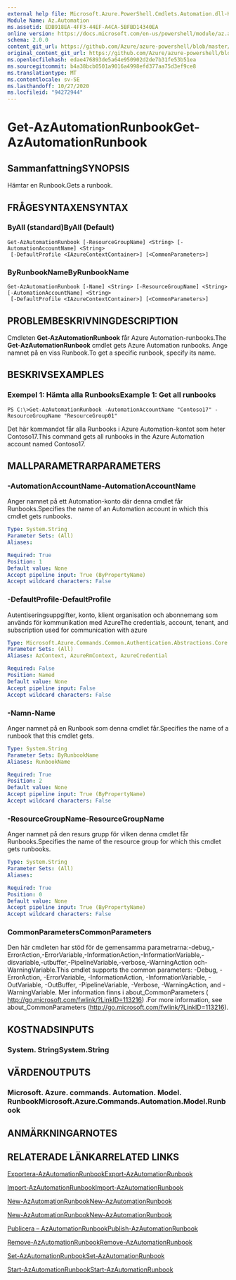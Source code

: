 ```yaml
---
external help file: Microsoft.Azure.PowerShell.Cmdlets.Automation.dll-Help.xml
Module Name: Az.Automation
ms.assetid: EDB918EA-4FF3-44EF-A4CA-5BFBD14340EA
online version: https://docs.microsoft.com/en-us/powershell/module/az.automation/get-azautomationrunbook
schema: 2.0.0
content_git_url: https://github.com/Azure/azure-powershell/blob/master/src/Automation/Automation/help/Get-AzAutomationRunbook.md
original_content_git_url: https://github.com/Azure/azure-powershell/blob/master/src/Automation/Automation/help/Get-AzAutomationRunbook.md
ms.openlocfilehash: edae476893de5a64e950902d2de7b31fe53b51ea
ms.sourcegitcommit: b4a38bcb0501a9016a4998efd377aa75d3ef9ce8
ms.translationtype: MT
ms.contentlocale: sv-SE
ms.lasthandoff: 10/27/2020
ms.locfileid: "94272944"
---
```

# <span data-ttu-id="aa9d7-101">Get-AzAutomationRunbook</span><span class="sxs-lookup"><span data-stu-id="aa9d7-101">Get-AzAutomationRunbook</span></span>

## <span data-ttu-id="aa9d7-102">Sammanfattning</span><span class="sxs-lookup"><span data-stu-id="aa9d7-102">SYNOPSIS</span></span>
<span data-ttu-id="aa9d7-103">Hämtar en Runbook.</span><span class="sxs-lookup"><span data-stu-id="aa9d7-103">Gets a runbook.</span></span>

## <span data-ttu-id="aa9d7-104">FRÅGESYNTAXEN</span><span class="sxs-lookup"><span data-stu-id="aa9d7-104">SYNTAX</span></span>

### <span data-ttu-id="aa9d7-105">ByAll (standard)</span><span class="sxs-lookup"><span data-stu-id="aa9d7-105">ByAll (Default)</span></span>
```
Get-AzAutomationRunbook [-ResourceGroupName] <String> [-AutomationAccountName] <String>
 [-DefaultProfile <IAzureContextContainer>] [<CommonParameters>]
```

### <span data-ttu-id="aa9d7-106">ByRunbookName</span><span class="sxs-lookup"><span data-stu-id="aa9d7-106">ByRunbookName</span></span>
```
Get-AzAutomationRunbook [-Name] <String> [-ResourceGroupName] <String> [-AutomationAccountName] <String>
 [-DefaultProfile <IAzureContextContainer>] [<CommonParameters>]
```

## <span data-ttu-id="aa9d7-107">PROBLEMBESKRIVNING</span><span class="sxs-lookup"><span data-stu-id="aa9d7-107">DESCRIPTION</span></span>
<span data-ttu-id="aa9d7-108">Cmdleten **Get-AzAutomationRunbook** får Azure Automation-runbooks.</span><span class="sxs-lookup"><span data-stu-id="aa9d7-108">The **Get-AzAutomationRunbook** cmdlet gets Azure Automation runbooks.</span></span>
<span data-ttu-id="aa9d7-109">Ange namnet på en viss Runbook.</span><span class="sxs-lookup"><span data-stu-id="aa9d7-109">To get a specific runbook, specify its name.</span></span>

## <span data-ttu-id="aa9d7-110">BESKRIVS</span><span class="sxs-lookup"><span data-stu-id="aa9d7-110">EXAMPLES</span></span>

### <span data-ttu-id="aa9d7-111">Exempel 1: Hämta alla Runbooks</span><span class="sxs-lookup"><span data-stu-id="aa9d7-111">Example 1: Get all runbooks</span></span>
```
PS C:\>Get-AzAutomationRunbook -AutomationAccountName "Contoso17" -ResourceGroupName "ResourceGroup01"
```

<span data-ttu-id="aa9d7-112">Det här kommandot får alla Runbooks i Azure Automation-kontot som heter Contoso17.</span><span class="sxs-lookup"><span data-stu-id="aa9d7-112">This command gets all runbooks in the Azure Automation account named Contoso17.</span></span>

## <span data-ttu-id="aa9d7-113">MALLPARAMETRAR</span><span class="sxs-lookup"><span data-stu-id="aa9d7-113">PARAMETERS</span></span>

### <span data-ttu-id="aa9d7-114">-AutomationAccountName</span><span class="sxs-lookup"><span data-stu-id="aa9d7-114">-AutomationAccountName</span></span>
<span data-ttu-id="aa9d7-115">Anger namnet på ett Automation-konto där denna cmdlet får Runbooks.</span><span class="sxs-lookup"><span data-stu-id="aa9d7-115">Specifies the name of an Automation account in which this cmdlet gets runbooks.</span></span>

```yaml
Type: System.String
Parameter Sets: (All)
Aliases:

Required: True
Position: 1
Default value: None
Accept pipeline input: True (ByPropertyName)
Accept wildcard characters: False
```

### <span data-ttu-id="aa9d7-116">-DefaultProfile</span><span class="sxs-lookup"><span data-stu-id="aa9d7-116">-DefaultProfile</span></span>
<span data-ttu-id="aa9d7-117">Autentiseringsuppgifter, konto, klient organisation och abonnemang som används för kommunikation med Azure</span><span class="sxs-lookup"><span data-stu-id="aa9d7-117">The credentials, account, tenant, and subscription used for communication with azure</span></span>

```yaml
Type: Microsoft.Azure.Commands.Common.Authentication.Abstractions.Core.IAzureContextContainer
Parameter Sets: (All)
Aliases: AzContext, AzureRmContext, AzureCredential

Required: False
Position: Named
Default value: None
Accept pipeline input: False
Accept wildcard characters: False
```

### <span data-ttu-id="aa9d7-118">-Namn</span><span class="sxs-lookup"><span data-stu-id="aa9d7-118">-Name</span></span>
<span data-ttu-id="aa9d7-119">Anger namnet på en Runbook som denna cmdlet får.</span><span class="sxs-lookup"><span data-stu-id="aa9d7-119">Specifies the name of a runbook that this cmdlet gets.</span></span>

```yaml
Type: System.String
Parameter Sets: ByRunbookName
Aliases: RunbookName

Required: True
Position: 2
Default value: None
Accept pipeline input: True (ByPropertyName)
Accept wildcard characters: False
```

### <span data-ttu-id="aa9d7-120">-ResourceGroupName</span><span class="sxs-lookup"><span data-stu-id="aa9d7-120">-ResourceGroupName</span></span>
<span data-ttu-id="aa9d7-121">Anger namnet på den resurs grupp för vilken denna cmdlet får Runbooks.</span><span class="sxs-lookup"><span data-stu-id="aa9d7-121">Specifies the name of the resource group for which this cmdlet gets runbooks.</span></span>

```yaml
Type: System.String
Parameter Sets: (All)
Aliases:

Required: True
Position: 0
Default value: None
Accept pipeline input: True (ByPropertyName)
Accept wildcard characters: False
```

### <span data-ttu-id="aa9d7-122">CommonParameters</span><span class="sxs-lookup"><span data-stu-id="aa9d7-122">CommonParameters</span></span>
<span data-ttu-id="aa9d7-123">Den här cmdleten har stöd för de gemensamma parametrarna:-debug,-ErrorAction,-ErrorVariable,-InformationAction,-InformationVariable,-disvariable,-utbuffer,-PipelineVariable,-verbose,-WarningAction och-WarningVariable.</span><span class="sxs-lookup"><span data-stu-id="aa9d7-123">This cmdlet supports the common parameters: -Debug, -ErrorAction, -ErrorVariable, -InformationAction, -InformationVariable, -OutVariable, -OutBuffer, -PipelineVariable, -Verbose, -WarningAction, and -WarningVariable.</span></span> <span data-ttu-id="aa9d7-124">Mer information finns i about_CommonParameters ( http://go.microsoft.com/fwlink/?LinkID=113216) .</span><span class="sxs-lookup"><span data-stu-id="aa9d7-124">For more information, see about_CommonParameters (http://go.microsoft.com/fwlink/?LinkID=113216).</span></span>

## <span data-ttu-id="aa9d7-125">KOSTNADS</span><span class="sxs-lookup"><span data-stu-id="aa9d7-125">INPUTS</span></span>

### <span data-ttu-id="aa9d7-126">System. String</span><span class="sxs-lookup"><span data-stu-id="aa9d7-126">System.String</span></span>

## <span data-ttu-id="aa9d7-127">VÄRDEN</span><span class="sxs-lookup"><span data-stu-id="aa9d7-127">OUTPUTS</span></span>

### <span data-ttu-id="aa9d7-128">Microsoft. Azure. commands. Automation. Model. Runbook</span><span class="sxs-lookup"><span data-stu-id="aa9d7-128">Microsoft.Azure.Commands.Automation.Model.Runbook</span></span>

## <span data-ttu-id="aa9d7-129">ANMÄRKNINGAR</span><span class="sxs-lookup"><span data-stu-id="aa9d7-129">NOTES</span></span>

## <span data-ttu-id="aa9d7-130">RELATERADE LÄNKAR</span><span class="sxs-lookup"><span data-stu-id="aa9d7-130">RELATED LINKS</span></span>

[<span data-ttu-id="aa9d7-131">Exportera-AzAutomationRunbook</span><span class="sxs-lookup"><span data-stu-id="aa9d7-131">Export-AzAutomationRunbook</span></span>](./Export-AzAutomationRunbook.md)

[<span data-ttu-id="aa9d7-132">Import-AzAutomationRunbook</span><span class="sxs-lookup"><span data-stu-id="aa9d7-132">Import-AzAutomationRunbook</span></span>](./Import-AzAutomationRunbook.md)

[<span data-ttu-id="aa9d7-133">New-AzAutomationRunbook</span><span class="sxs-lookup"><span data-stu-id="aa9d7-133">New-AzAutomationRunbook</span></span>](./New-AzAutomationRunbook.md)

[<span data-ttu-id="aa9d7-134">New-AzAutomationRunbook</span><span class="sxs-lookup"><span data-stu-id="aa9d7-134">New-AzAutomationRunbook</span></span>](./New-AzAutomationRunbook.md)

[<span data-ttu-id="aa9d7-135">Publicera – AzAutomationRunbook</span><span class="sxs-lookup"><span data-stu-id="aa9d7-135">Publish-AzAutomationRunbook</span></span>](./Publish-AzAutomationRunbook.md)

[<span data-ttu-id="aa9d7-136">Remove-AzAutomationRunbook</span><span class="sxs-lookup"><span data-stu-id="aa9d7-136">Remove-AzAutomationRunbook</span></span>](./Remove-AzAutomationRunbook.md)

[<span data-ttu-id="aa9d7-137">Set-AzAutomationRunbook</span><span class="sxs-lookup"><span data-stu-id="aa9d7-137">Set-AzAutomationRunbook</span></span>](./Set-AzAutomationRunbook.md)

[<span data-ttu-id="aa9d7-138">Start-AzAutomationRunbook</span><span class="sxs-lookup"><span data-stu-id="aa9d7-138">Start-AzAutomationRunbook</span></span>](./Start-AzAutomationRunbook.md)


